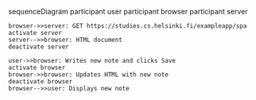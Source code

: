 sequenceDiagram
    participant user
    participant browser
    participant server

    browser->>server: GET https://studies.cs.helsinki.fi/exampleapp/spa
    activate server
    server-->>browser: HTML document
    deactivate server

    user->>browser: Writes new note and clicks Save
    activate browser
    browser->>browser: Updates HTML with new note
    deactivate browser
    browser-->>user: Displays new note